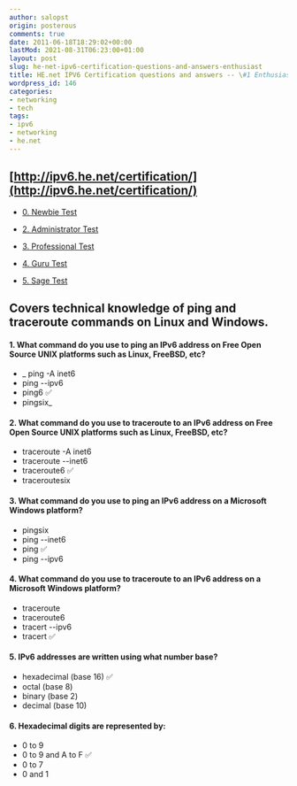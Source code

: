 ```yaml
---
author: salopst
origin: posterous
comments: true
date: 2011-06-18T18:29:02+00:00
lastMod: 2021-08-31T06:23:00+01:00
layout: post
slug: he-net-ipv6-certification-questions-and-answers-enthusiast
title: HE.net IPV6 Certification questions and answers -- \#1 Enthusiast
wordpress_id: 146
categories:
- networking
- tech
tags:
- ipv6
- networking
- he.net
---
```



## [http://ipv6.he.net/certification/](http://ipv6.he.net/certification/)


  * [0. Newbie Test](/he-net-ipv6-certification-questions-and-answers-newbie/)

	
  * [2. Administrator Test](/he-net-ipv6-certification-questions-and-answers-administrator/)

	
  * [3. Professional Test](/he-net-ipv6-certification-questions-and-answers-professional/)

	
  * [4. Guru Test](/he-net-ipv6-certification-questions-and-answers-guru/)

	
  * [5. Sage Test](/he-net-ipv6-certification-questions-and-answers-sage/)


## Covers technical knowledge of ping and traceroute commands on Linux and Windows.

#### 1. What command do you use to ping an IPv6 address on Free Open Source UNIX platforms such as Linux, FreeBSD, etc?
- _ ping -A inet6
- ping --ipv6
- ping6   ✅
- pingsix_

#### 2. What command do you use to traceroute to an IPv6 address on Free Open Source UNIX platforms such as Linux, FreeBSD, etc?
- traceroute -A inet6
- traceroute --inet6
- traceroute6   ✅
- traceroutesix

#### 3. What command do you use to ping an IPv6 address on a Microsoft Windows platform?
- pingsix
- ping --inet6
- ping   ✅
- ping --ipv6

#### 4. What command do you use to traceroute to an IPv6 address on a Microsoft Windows platform?
- traceroute
- traceroute6
- tracert --ipv6
- tracert   ✅

#### 5. IPv6 addresses are written using what number base?
- hexadecimal (base 16)   ✅
- octal (base 8)
- binary (base 2)
- decimal (base 10)

#### 6. Hexadecimal digits are represented by:
- 0 to 9
- 0 to 9 and A to F   ✅
- 0 to 7
- 0 and 1
